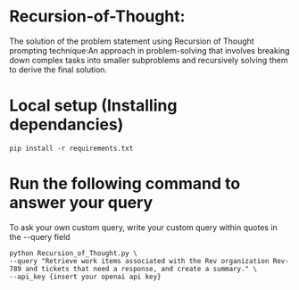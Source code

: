 # Recursion-of-Thought:
The solution of the problem statement using Recursion of Thought prompting technique:An approach in problem-solving that involves breaking down complex tasks into smaller subproblems and recursively solving them to derive the final solution.

 # Local setup (Installing dependancies)
 `pip install -r requirements.txt`

 # Run the following command to answer your query
 To ask your own custom query, write your custom query within quotes in the --query field
 ```
python Recursion_of_Thought.py \
--query "Retrieve work items associated with the Rev organization Rev-789 and tickets that need a response, and create a summary." \
--api_key {insert your openai api key}
```

